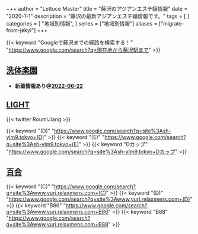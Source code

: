 +++
author = "Lettuce Master"
title = "藤沢のアジアンエステ嬢情報"
date = "2020-1-1"
description = "藤沢の最新アジアンエステ嬢情報です。"
tags = [
]
categories = [
    "地域別情報",
]
series = ["地域別情報"]
aliases = ["migrate-from-jekyl"]
+++

{{< keyword "Googleで藤沢までの経路を検索する！" "https://www.google.com/search?q=現在地から藤沢駅まで" >}}

## [洗体楽園](http://hi-msg.com/sentai/)


- **新着情報あり@[2022-06-22](/post/2022-06-22)**
## [LIGHT](http://sh-ylm9.tokyo/)


{{< twitter RoumiJiang >}}

{{< keyword "(D)" "https://www.google.com/search?q=site%3Ash-ylm9.tokyo+(D)" >}} {{< keyword "(E)" "https://www.google.com/search?q=site%3Ash-ylm9.tokyo+(E)" >}} {{< keyword "Dカップ" "https://www.google.com/search?q=site%3Ash-ylm9.tokyo+Dカップ" >}} 

## [百合](http://www.yuri.relaxmens.com/)
{{< keyword "(C)" "https://www.google.com/search?q=site%3Awww.yuri.relaxmens.com+(C)" >}} {{< keyword "(D)" "https://www.google.com/search?q=site%3Awww.yuri.relaxmens.com+(D)" >}} {{< keyword "B86" "https://www.google.com/search?q=site%3Awww.yuri.relaxmens.com+B86" >}} {{< keyword "B88" "https://www.google.com/search?q=site%3Awww.yuri.relaxmens.com+B88" >}} 

